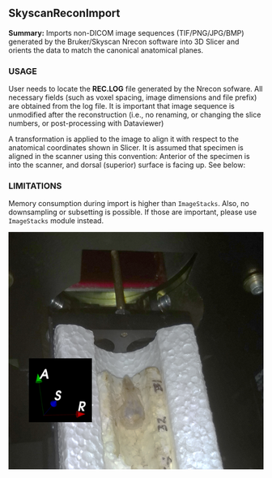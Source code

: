 ## SkyscanReconImport
**Summary:** Imports non-DICOM image sequences (TIF/PNG/JPG/BMP) generated by the Bruker/Skyscan Nrecon software into 3D Slicer and orients the data to match the canonical anatomical planes.

### USAGE
User needs to locate the **REC.LOG** file generated by the Nrecon sofware. All necessary fields (such as voxel spacing, image dimensions and file prefix) are obtained from the log file. It is important that image sequence is unmodified after the reconstruction (i.e., no renaming, or changing the slice numbers, or post-processing with Dataviewer)

A transformation is applied to the image to align it with respect to the anatomical coordinates shown in Slicer. It is assumed that specimen is aligned in the scanner using this convention: Anterior of the specimen is into the scanner, and dorsal (superior) surface is facing up. See below:

### LIMITATIONS
Memory consumption during import is higher than `ImageStacks`. Also, no downsampling or subsetting is possible. If those are important, please use `ImageStacks` module instead.

<img src="Coordinate_system.png">




